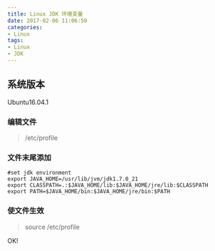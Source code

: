 ```yaml
---
title: Linux JDK 环境变量
date: 2017-02-06 11:06:50
categories:
- Linux
tags:
- Linux
- JDK
---
```


## 系统版本

Ubuntu16.04.1

### 编辑文件

> /etc/profile

<!-- more -->
### 文件末尾添加

```shell
#set jdk environment
export JAVA_HOME=/usr/lib/jvm/jdk1.7.0_21
export CLASSPATH=.:$JAVA_HOME/lib:$JAVA_HOME/jre/lib:$CLASSPATH
export PATH=$JAVA_HOME/bin:$JAVA_HOME/jre/bin:$PATH
```

### 使文件生效

> source /etc/profile

OK!
